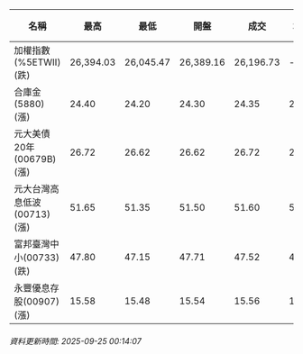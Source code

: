 | 名稱 | 最高 | 最低 | 開盤 | 成交 | 均價 | 成交金額(億) | 昨收 | 漲跌幅 | 漲跌 | 總量 | 昨量 | 振幅 |
| -------- | -------- | -------- | -------- |-------- | -------- | -------- |-------- |-------- |-------- | -------- | -------- |-------- |
|加權指數(%5ETWII) (跌)|26,394.03|26,045.47|26,389.16|26,196.73|-|4,985.94|26,247.37|0.19%|50.64|7,823,232|0|1.33%|
|合庫金(5880) (漲)|24.40|24.20|24.30|24.35|24.30|1.54|24.30|0.21%|0.05|6,319|5,808|0.82%|
|元大美債20年(00679B) (漲)|26.72|26.62|26.62|26.72|26.67|9.75|26.43|1.10%|0.29|36,562|35,424|0.38%|
|元大台灣高息低波(00713) (漲)|51.65|51.35|51.50|51.60|51.53|5.65|51.35|0.49%|0.25|10,969|12,181|0.58%|
|富邦臺灣中小(00733) (跌)|47.80|47.15|47.71|47.52|47.46|0.558|47.71|0.40%|0.19|1,176|1,711|1.36%|
|永豐優息存股(00907) (漲)|15.58|15.48|15.54|15.56|15.54|0.190|15.45|0.71%|0.11|1,219|1,669|0.65%|
###### 資料更新時間: 2025-09-25 00:14:07
